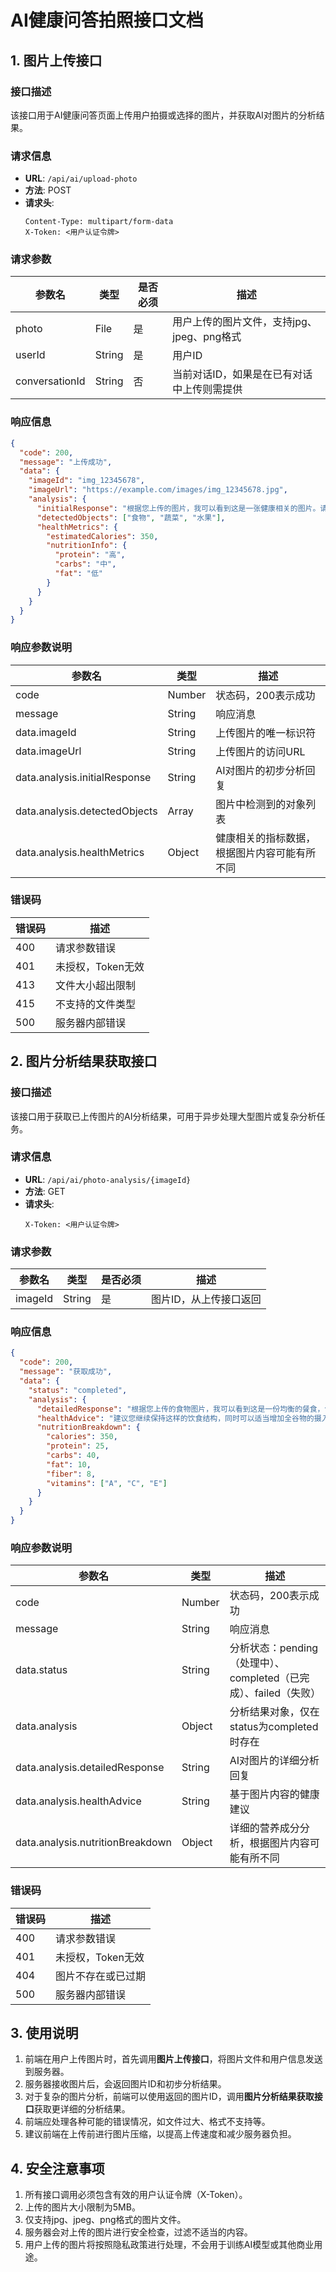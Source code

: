 # AI健康问答拍照接口文档

## 1. 图片上传接口

### 接口描述
该接口用于AI健康问答页面上传用户拍摄或选择的图片，并获取AI对图片的分析结果。

### 请求信息
- **URL**: `/api/ai/upload-photo`
- **方法**: POST
- **请求头**:
  ```
  Content-Type: multipart/form-data
  X-Token: <用户认证令牌>
  ```

### 请求参数
| 参数名 | 类型 | 是否必须 | 描述 |
| ----- | ---- | ------- | ---- |
| photo | File | 是 | 用户上传的图片文件，支持jpg、jpeg、png格式 |
| userId | String | 是 | 用户ID |
| conversationId | String | 否 | 当前对话ID，如果是在已有对话中上传则需提供 |

### 响应信息
```json
{
  "code": 200,
  "message": "上传成功",
  "data": {
    "imageId": "img_12345678",
    "imageUrl": "https://example.com/images/img_12345678.jpg",
    "analysis": {
      "initialResponse": "根据您上传的图片，我可以看到这是一张健康相关的图片。请问您有什么具体问题？",
      "detectedObjects": ["食物", "蔬菜", "水果"],
      "healthMetrics": {
        "estimatedCalories": 350,
        "nutritionInfo": {
          "protein": "高",
          "carbs": "中",
          "fat": "低"
        }
      }
    }
  }
}
```

### 响应参数说明
| 参数名 | 类型 | 描述 |
| ----- | ---- | ---- |
| code | Number | 状态码，200表示成功 |
| message | String | 响应消息 |
| data.imageId | String | 上传图片的唯一标识符 |
| data.imageUrl | String | 上传图片的访问URL |
| data.analysis.initialResponse | String | AI对图片的初步分析回复 |
| data.analysis.detectedObjects | Array | 图片中检测到的对象列表 |
| data.analysis.healthMetrics | Object | 健康相关的指标数据，根据图片内容可能有所不同 |

### 错误码
| 错误码 | 描述 |
| ----- | ---- |
| 400 | 请求参数错误 |
| 401 | 未授权，Token无效 |
| 413 | 文件大小超出限制 |
| 415 | 不支持的文件类型 |
| 500 | 服务器内部错误 |

## 2. 图片分析结果获取接口

### 接口描述
该接口用于获取已上传图片的AI分析结果，可用于异步处理大型图片或复杂分析任务。

### 请求信息
- **URL**: `/api/ai/photo-analysis/{imageId}`
- **方法**: GET
- **请求头**:
  ```
  X-Token: <用户认证令牌>
  ```

### 请求参数
| 参数名 | 类型 | 是否必须 | 描述 |
| ----- | ---- | ------- | ---- |
| imageId | String | 是 | 图片ID，从上传接口返回 |

### 响应信息
```json
{
  "code": 200,
  "message": "获取成功",
  "data": {
    "status": "completed",
    "analysis": {
      "detailedResponse": "根据您上传的食物图片，我可以看到这是一份均衡的餐食，包含了足够的蛋白质和蔬菜。这样的饮食习惯有助于维持健康的体重和提供必要的营养。您可能想知道这餐的卡路里含量大约为350卡路里，蛋白质含量较高，碳水化合物含量适中，脂肪含量较低。",
      "healthAdvice": "建议您继续保持这样的饮食结构，同时可以适当增加全谷物的摄入。",
      "nutritionBreakdown": {
        "calories": 350,
        "protein": 25,
        "carbs": 40,
        "fat": 10,
        "fiber": 8,
        "vitamins": ["A", "C", "E"]
      }
    }
  }
}
```

### 响应参数说明
| 参数名 | 类型 | 描述 |
| ----- | ---- | ---- |
| code | Number | 状态码，200表示成功 |
| message | String | 响应消息 |
| data.status | String | 分析状态：pending（处理中）、completed（已完成）、failed（失败） |
| data.analysis | Object | 分析结果对象，仅在status为completed时存在 |
| data.analysis.detailedResponse | String | AI对图片的详细分析回复 |
| data.analysis.healthAdvice | String | 基于图片内容的健康建议 |
| data.analysis.nutritionBreakdown | Object | 详细的营养成分分析，根据图片内容可能有所不同 |

### 错误码
| 错误码 | 描述 |
| ----- | ---- |
| 400 | 请求参数错误 |
| 401 | 未授权，Token无效 |
| 404 | 图片不存在或已过期 |
| 500 | 服务器内部错误 |

## 3. 使用说明

1. 前端在用户上传图片时，首先调用**图片上传接口**，将图片文件和用户信息发送到服务器。
2. 服务器接收图片后，会返回图片ID和初步分析结果。
3. 对于复杂的图片分析，前端可以使用返回的图片ID，调用**图片分析结果获取接口**获取更详细的分析结果。
4. 前端应处理各种可能的错误情况，如文件过大、格式不支持等。
5. 建议前端在上传前进行图片压缩，以提高上传速度和减少服务器负担。

## 4. 安全注意事项

1. 所有接口调用必须包含有效的用户认证令牌（X-Token）。
2. 上传的图片大小限制为5MB。
3. 仅支持jpg、jpeg、png格式的图片文件。
4. 服务器会对上传的图片进行安全检查，过滤不适当的内容。
5. 用户上传的图片将按照隐私政策进行处理，不会用于训练AI模型或其他商业用途。